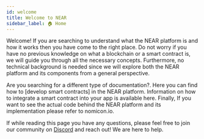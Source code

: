 ```yaml
---
id: welcome
title: Welcome to NEAR
sidebar_label: 🏠 Home
---
```


Welcome! If you are searching to understand what the NEAR platform is and how it works then you have come to the right place. Do not worry if you have no previous knowledge on what a blockchain or a smart contract is, we will guide you through all the necessary concepts. Furthermore, no technical background is needed since we will explore both the NEAR platform and its components from a general perspective.

Are you searching for a different type of documentation?. Here you can find how to [develop smart contracts] in the NEAR platform. Information on how to integrate a smart contract into your app is available here. Finally, If you want to see the actual code behind the NEAR platform and its implementation please refer to nomicon.io.

If while reading this page you have any questions, please feel free to join our community on [Discord](http://near.chat/) and reach out! We are here to help.

